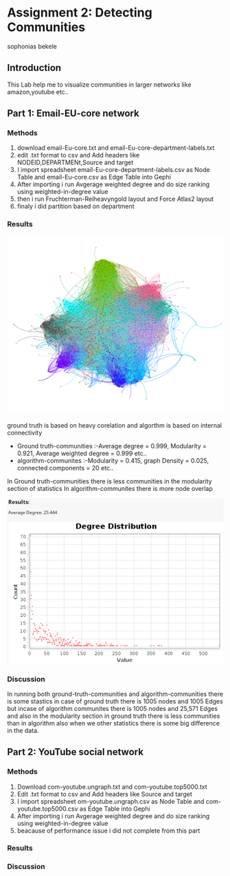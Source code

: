 # Assignment 2: Detecting Communities
sophonias bekele


## Introduction
This Lab help me to visualize communities in larger networks like amazon,youtube etc.. 
  


## Part 1: Email-EU-core network
### Methods
1. download email-Eu-core.txt and email-Eu-core-department-labels.txt
2. edit .txt format to csv and Add headers like NODEID,DEPARTMENt,Source and target
3. I import spreadsheet email-Eu-core-department-labels.csv as Node Table and email-Eu-core.csv as Edge Table into Gephi
4. After importing i run Avgerage weighted degree and do size ranking using weighted-in-degree value
5. then i run Fruchterman-Reiheavyngold layout and Force Atlas2 layout 
6. finaly i did partition based on department


### Results
![email](email.png)


ground truth is based on heavy corelation and algorthm is based on internal connectivity

* Ground truth-communities
 :-Average degree = 0.999, Modularity = 0.921, Average weighted degree = 0.999 etc..
* algorithm-communites
:-Modularity = 0.415, graph Density = 0.025, connected components = 20 etc..

In Ground truth-communities there is less communities in the modularity section of statistics
In algorithm-communites there is more node overlap

![email](plot.png)


### Discussion
In running both ground-truth-communities and algorithm-communities there is some stastics in case of ground truth there is 1005 nodes and 1005 Edges but incase of algorithm communites there is 1005 nodes and 25,571 Edges and also in the modularity section in ground truth there is less communities than in algorithm also when we other statistics there is some big difference in the data.


## Part 2: YouTube social network
### Methods
1. Download com-youtube.ungraph.txt and com-youtube.top5000.txt
2. Edit .txt format to csv and Add headers like Source and target
3. I import spreadsheet om-youtube.ungraph.csv as Node Table and com-youtube.top5000.csv as Edge Table into Gephi
4. After importing i run Avgerage weighted degree and do size ranking using weighted-in-degree value
5. beacause of performance issue i did not complete from this part

### Results


### Discussion


